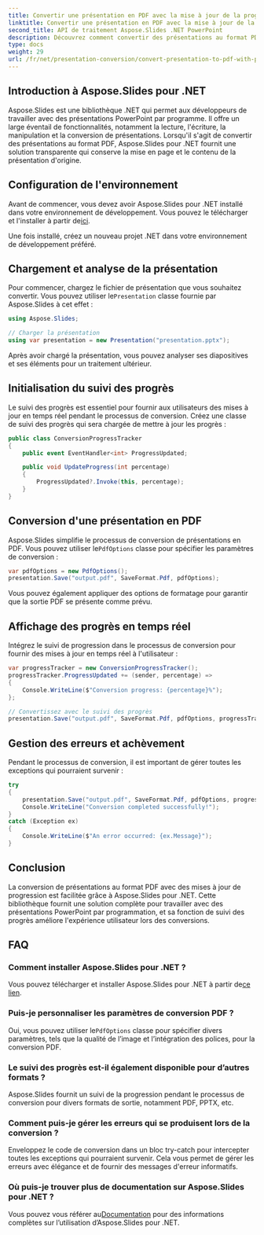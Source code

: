 ```yaml
---
title: Convertir une présentation en PDF avec la mise à jour de la progression
linktitle: Convertir une présentation en PDF avec la mise à jour de la progression
second_title: API de traitement Aspose.Slides .NET PowerPoint
description: Découvrez comment convertir des présentations au format PDF avec des mises à jour de progression à l'aide d'Aspose.Slides pour .NET. Guide étape par étape avec code source inclus.
type: docs
weight: 29
url: /fr/net/presentation-conversion/convert-presentation-to-pdf-with-progress-update/
---
```


## Introduction à Aspose.Slides pour .NET

Aspose.Slides est une bibliothèque .NET qui permet aux développeurs de travailler avec des présentations PowerPoint par programme. Il offre un large éventail de fonctionnalités, notamment la lecture, l'écriture, la manipulation et la conversion de présentations. Lorsqu'il s'agit de convertir des présentations au format PDF, Aspose.Slides pour .NET fournit une solution transparente qui conserve la mise en page et le contenu de la présentation d'origine.

## Configuration de l'environnement

 Avant de commencer, vous devez avoir Aspose.Slides pour .NET installé dans votre environnement de développement. Vous pouvez le télécharger et l'installer à partir de[ici](https://releases.aspose.com/slides/net/).

Une fois installé, créez un nouveau projet .NET dans votre environnement de développement préféré.

## Chargement et analyse de la présentation

 Pour commencer, chargez le fichier de présentation que vous souhaitez convertir. Vous pouvez utiliser le`Presentation` classe fournie par Aspose.Slides à cet effet :

```csharp
using Aspose.Slides;

// Charger la présentation
using var presentation = new Presentation("presentation.pptx");
```

Après avoir chargé la présentation, vous pouvez analyser ses diapositives et ses éléments pour un traitement ultérieur.

## Initialisation du suivi des progrès

Le suivi des progrès est essentiel pour fournir aux utilisateurs des mises à jour en temps réel pendant le processus de conversion. Créez une classe de suivi des progrès qui sera chargée de mettre à jour les progrès :

```csharp
public class ConversionProgressTracker
{
    public event EventHandler<int> ProgressUpdated;

    public void UpdateProgress(int percentage)
    {
        ProgressUpdated?.Invoke(this, percentage);
    }
}
```

## Conversion d'une présentation en PDF

 Aspose.Slides simplifie le processus de conversion de présentations en PDF. Vous pouvez utiliser le`PdfOptions` classe pour spécifier les paramètres de conversion :

```csharp
var pdfOptions = new PdfOptions();
presentation.Save("output.pdf", SaveFormat.Pdf, pdfOptions);
```

Vous pouvez également appliquer des options de formatage pour garantir que la sortie PDF se présente comme prévu.

## Affichage des progrès en temps réel

Intégrez le suivi de progression dans le processus de conversion pour fournir des mises à jour en temps réel à l'utilisateur :

```csharp
var progressTracker = new ConversionProgressTracker();
progressTracker.ProgressUpdated += (sender, percentage) =>
{
    Console.WriteLine($"Conversion progress: {percentage}%");
};

// Convertissez avec le suivi des progrès
presentation.Save("output.pdf", SaveFormat.Pdf, pdfOptions, progressTracker);
```

## Gestion des erreurs et achèvement

Pendant le processus de conversion, il est important de gérer toutes les exceptions qui pourraient survenir :

```csharp
try
{
    presentation.Save("output.pdf", SaveFormat.Pdf, pdfOptions, progressTracker);
    Console.WriteLine("Conversion completed successfully!");
}
catch (Exception ex)
{
    Console.WriteLine($"An error occurred: {ex.Message}");
}
```

## Conclusion

La conversion de présentations au format PDF avec des mises à jour de progression est facilitée grâce à Aspose.Slides pour .NET. Cette bibliothèque fournit une solution complète pour travailler avec des présentations PowerPoint par programmation, et sa fonction de suivi des progrès améliore l'expérience utilisateur lors des conversions.

## FAQ

### Comment installer Aspose.Slides pour .NET ?

 Vous pouvez télécharger et installer Aspose.Slides pour .NET à partir de[ce lien](https://releases.aspose.com/slides/net/).

### Puis-je personnaliser les paramètres de conversion PDF ?

 Oui, vous pouvez utiliser le`PdfOptions` classe pour spécifier divers paramètres, tels que la qualité de l’image et l’intégration des polices, pour la conversion PDF.

### Le suivi des progrès est-il également disponible pour d’autres formats ?

Aspose.Slides fournit un suivi de la progression pendant le processus de conversion pour divers formats de sortie, notamment PDF, PPTX, etc.

### Comment puis-je gérer les erreurs qui se produisent lors de la conversion ?

Enveloppez le code de conversion dans un bloc try-catch pour intercepter toutes les exceptions qui pourraient survenir. Cela vous permet de gérer les erreurs avec élégance et de fournir des messages d'erreur informatifs.

### Où puis-je trouver plus de documentation sur Aspose.Slides pour .NET ?

 Vous pouvez vous référer au[Documentation](https://reference.aspose.com/slides/net/) pour des informations complètes sur l’utilisation d’Aspose.Slides pour .NET.